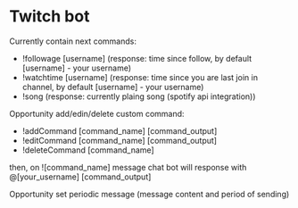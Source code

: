 # Twitch bot

Currently contain next commands:

- !followage [username] (response: time since follow, by default [username] - your username)
- !watchtime [username] (response: time since you are last join in channel, by default [username] - your username)
- !song (response: currently plaing song (spotify api integration))

Opportunity add/edin/delete custom command:

- !addCommand [command_name] [command_output]
- !editCommand [command_name] [command_output]
- !deleteCommand [command_name]

then, on ![command_name] message chat bot will response with @[your_username] [command_output]

Opportunity set periodic message (message content and period of sending)
